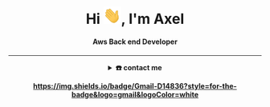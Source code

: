 <div align="center">
<h1 align="center">Hi <img width="35" src="https://github.com/1999AZZAR/1999AZZAR/blob/main/resources/img/waving.gif">, I'm Axel</h1>
<h4 align="center"> Aws Back end Developer<h4/>

  -----
<details>
  <summary>☎️ contact me</summary>
<div>
  <samp>
    <h2 align="center">you can reach me by:</h2>
    <p align="center">
      <br/>
      <a href="https://www.linkedin.com/in/axelbarrantesanchia/" target="blank"><img align="center"
         src="https://img.shields.io/badge/LinkedIn-0077B5?style=for-the-badge&logo=linkedin&logoColor=white"
         alt="Axel" height="30"/></a>
      <a href="https://www.facebook.com/profile.php?id=61560978392302" target="blank"><img align="center"
         src="https://img.shields.io/badge/facebook-4267B2.svg?style=for-the-badge&logo=facebook&logoColor=white"
         alt="Axel" height="30"/></a>
      <a href="mailto:axelbarrantesanchia@gmail.com" target="blank"><img align="center"
         src="https://img.shields.io/badge/gmail-EA4335.svg?style=for-the-badge&logo=gmail&logoColor=white"
         alt="Axel" height="30"/></a>
    </p>
  <p align="center">
      <a href="https://instagram.com/anc._22" target="blank"><img align="center"
         src="https://img.shields.io/badge/instagram-%23E4405F.svg?style=for-the-badge&logo=Instagram&logoColor=white"
         alt="Axel" height="30"/></a>
      <a href="https://wa.me/+50671190108" target="blank"><img align="center"
         src="https://img.shields.io/badge/whatsapp-4B7F1.svg?style=for-the-badge&logo=whatsapp&logoColor=white"
         alt="Axel" height="30"/></a>
      <br>
    </p>
  </samp>
</div>
</details>

https://img.shields.io/badge/Gmail-D14836?style=for-the-badge&logo=gmail&logoColor=white
